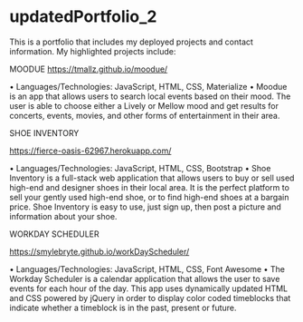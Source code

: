 # updatedPortfolio_2

This is a portfolio that includes my deployed projects and contact information. My highlighted projects include:

MOODUE https://tmallz.github.io/moodue/

• Languages/Technologies: JavaScript, HTML, CSS, Materialize 
• Moodue is an app that allows users to search local events based on their mood. The user is able to choose either a Lively or Mellow mood and get results for concerts, events, movies, and other forms of entertainment in their area. 

SHOE INVENTORY

https://fierce-oasis-62967.herokuapp.com/

• Languages/Technologies: JavaScript, HTML, CSS, Bootstrap 
• Shoe Inventory is a full-stack web application that allows users to buy or 
sell used high-end and designer shoes in their local area. It is the perfect 
platform to sell your gently used high-end shoe, or to find high-end 
shoes at a bargain price. Shoe Inventory is easy to use, just sign up, then 
post a picture and information about your shoe.

WORKDAY SCHEDULER 

https://smylebryte.github.io/workDayScheduler/ 

• Languages/Technologies: JavaScript, HTML, CSS, Font Awesome 
• The Workday Scheduler is a calendar application that allows the user to save events for each hour of the day. This app uses dynamically updated HTML and CSS powered by jQuery in order to display color coded timeblocks that indicate whether a timeblock is in the past, present or future.
